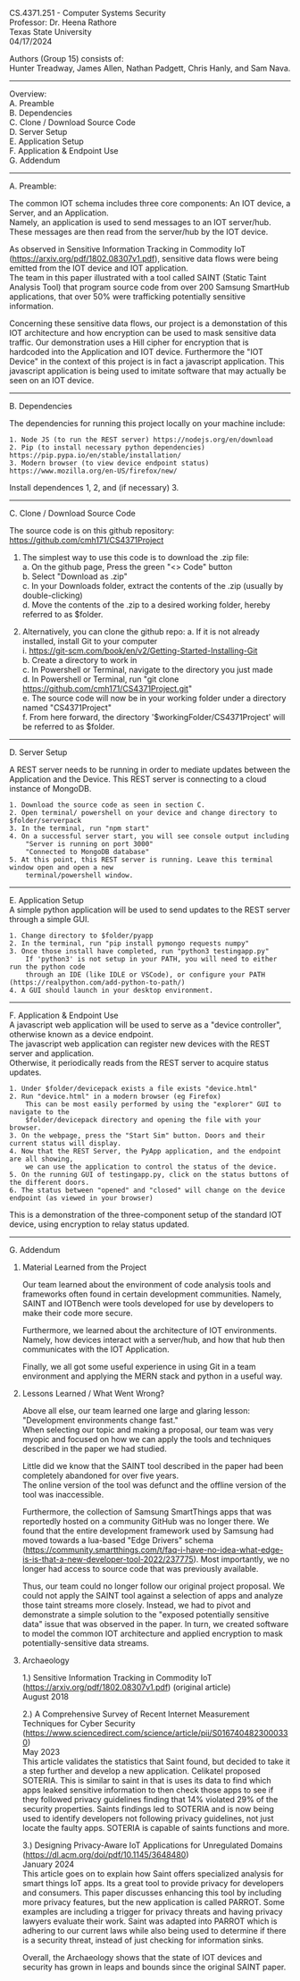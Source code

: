 CS.4371.251 - Computer Systems Security   
Professor: Dr. Heena Rathore   
Texas State University   
04/17/2024

Authors (Group 15) consists of:   
Hunter Treadway, James Allen, Nathan Padgett, Chris Hanly, and Sam Nava.

-------------------------------------------

Overview:   
A. Preamble   
B. Dependencies   
C. Clone / Download Source Code   
D. Server Setup   
E. Application Setup   
F. Application & Endpoint Use   
G. Addendum   

-------------------------------------------

A. Preamble:

The common IOT schema includes three core components: An IOT device, a Server, and an Application.   
Namely, an application is used to send messages to an IOT server/hub.   
These messages are then read from the server/hub by the IOT device.    

As observed in Sensitive Information Tracking in Commodity IoT (https://arxiv.org/pdf/1802.08307v1.pdf), sensitive data flows were being emitted from the IOT device and IOT application.   
The team in this paper illustrated with a tool called SAINT (Static Taint Analysis Tool) that program source code
from over 200 Samsung SmartHub applications, that over 50% were trafficking potentially sensitive information.

Concerning these sensitive data flows, our project is a demonstation of this IOT architecture and
how encryption can be used to mask sensitive data traffic. Our demonstration uses a Hill cipher for
encryption that is hardcoded into the Application and IOT device. Furthermore the "IOT Device" in 
the context of this project is in fact a javascript application. This javascript application is being
used to imitate software that may actually be seen on an IOT device.   

--------------------------------------------

B. Dependencies   

The dependencies for running this project locally on your machine include:   

    1. Node JS (to run the REST server) https://nodejs.org/en/download   
    2. Pip (to install necessary python dependencies) https://pip.pypa.io/en/stable/installation/   
    3. Modern browser (to view device endpoint status) https://www.mozilla.org/en-US/firefox/new/   

Install dependences 1, 2, and (if necessary) 3.    

--------------------------------------------

C. Clone / Download Source Code   

The source code is on this github repository: https://github.com/cmh171/CS4371Project   

1. The simplest way to use this code is to download the .zip file:   
    a. On the github page, Press the green "<> Code" button   
    b. Select "Download as .zip"   
    c. In your Downloads folder, extract the contents of the .zip (usually by double-clicking)   
    d. Move the contents of the .zip to a desired working folder, hereby referred to as $folder.   

2. Alternatively, you can clone the github repo:
    a. If it is not already installed, install Git to your computer   
        i. https://git-scm.com/book/en/v2/Getting-Started-Installing-Git   
    b. Create a directory to work in   
    c. In Powershell or Terminal, navigate to the directory you just made   
    d. In Powershell or Terminal, run "git clone https://github.com/cmh171/CS4371Project.git"   
    e. The source code will now be in your working folder under a directory named
        "CS4371Project"   
    f. From here forward, the directory '$workingFolder/CS4371Project' will be referred to
        as $folder.   

--------------------------------------------

D. Server Setup   

A REST server needs to be running in order to mediate updates between the Application and the Device.
This REST server is connecting to a cloud instance of MongoDB.   

    1. Download the source code as seen in section C.
    2. Open terminal/ powershell on your device and change directory to $folder/serverpack     
    3. In the terminal, run "npm start"    
    4. On a successful server start, you will see console output including   
        "Server is running on port 3000"   
        "Connected to MongoDB database"   
    5. At this point, this REST server is running. Leave this terminal window open and open a new   
        terminal/powershell window.    

--------------------------------------------

E. Application Setup   
A simple python application will be used to send updates to the REST server through a simple GUI.   

    1. Change directory to $folder/pyapp   
    2. In the terminal, run "pip install pymongo requests numpy"   
    3. Once those install have completed, run "python3 testingapp.py"   
        If 'python3' is not setup in your PATH, you will need to either run the python code   
        through an IDE (like IDLE or VSCode), or configure your PATH (https://realpython.com/add-python-to-path/)   
    4. A GUI should launch in your desktop environment.   

--------------------------------------------

F. Application & Endpoint Use   
A javascript web application will be used to serve as a "device controller", otherwise known as a device endpoint.   
The javascript web application can register new devices with the REST server and application.   
Otherwise, it periodically reads from the REST server to acquire status updates.   

    1. Under $folder/devicepack exists a file exists "device.html"   
    2. Run "device.html" in a modern browser (eg Firefox)   
        This can be most easily performed by using the "explorer" GUI to navigate to the   
        $folder/devicepack directory and opening the file with your browser.   
    3. On the webpage, press the "Start Sim" button. Doors and their current status will display.   
    4. Now that the REST Server, the PyApp application, and the endpoint are all showing,   
        we can use the application to control the status of the device.    
    5. On the running GUI of testingapp.py, click on the status buttons of the different doors.   
    6. The status between "opened" and "closed" will change on the device endpoint (as viewed in your browser)   

This is a demonstration of the three-component setup of the standard IOT device, using encryption to relay status updated.   

--------------------------------------------

G. Addendum   

1. Material Learned from the Project

    Our team learned about the environment of code analysis tools and frameworks often found in certain 
    development communities. Namely, SAINT and IOTBench were tools developed for use by developers to make
    their code more secure.   

    Furthermore, we learned about the architecture of IOT environments. Namely, how devices interact with a 
    server/hub, and how that hub then communicates with the IOT Application.   

    Finally, we all got some useful experience in using Git in a team environment and applying the MERN stack
    and python in a useful way.  

2. Lessons Learned / What Went Wrong?

    Above all else, our team learned one large and glaring lesson: "Development environments change fast."   
    When selecting our topic and making a proposal, our team was very myopic and focused on how we can 
    apply the tools and techniques described in the paper we had studied.   

    Little did we know that the SAINT tool described in the paper had been completely abandoned for over five years.   
    The online version of the tool was defunct and the offline version of the tool was inaccessible.   

    Furthermore, the collection of Samsung SmartThings apps that was reportedly hosted on a community GitHub
    was no longer there. We found that the entire development framework used by Samsung had moved towards a
    lua-based "Edge Drivers" schema (https://community.smartthings.com/t/faq-i-have-no-idea-what-edge-is-is-that-a-new-developer-tool-2022/237775). Most importantly, we no longer had access to source code that was previously available. 

    Thus, our team could no longer follow our original project proposal. We could not apply the SAINT tool against a selection of apps and analyze those taint streams more closely. Instead, we had to pivot and demonstrate a simple solution to the "exposed potentially sensitive data" issue that was observed in the paper. In turn, we created software to model the common IOT architecture and applied encryption to mask potentially-sensitive data streams. 


3. Archaeology

    1.) Sensitive Information Tracking in Commodity IoT (https://arxiv.org/pdf/1802.08307v1.pdf) (original article)    
        August 2018    

    2.) A Comprehensive Survey of Recent Internet Measurement Techniques for Cyber Security
        (https://www.sciencedirect.com/science/article/pii/S0167404823000330)   
        May 2023   
        This article validates the statistics that Saint found, but decided to take it a step further and develop a new application. Celikatel  proposed SOTERIA. This is similar to saint in that is uses its data to find which apps leaked sensitive information to then check those apps to see if they followed privacy guidelines finding that 14% violated 29% of the security properties. Saints findings led to SOTERIA and is now being used to identify developers not following privacy guidelines, not just locate the faulty apps. SOTERIA is capable of saints functions and more.

    3.) Designing Privacy-Aware IoT Applications for Unregulated Domains (https://dl.acm.org/doi/pdf/10.1145/3648480)   
        January 2024   
        This article goes on to explain how Saint offers specialized analysis for smart things IoT apps. Its a great tool to provide privacy for developers and consumers. This paper discusses enhancing this tool by including more privacy features, but the new application is called PARROT. Some examples are including a trigger for privacy threats and having privacy lawyers evaluate their work. Saint was adapted into PARROT which is adhering to our current laws while also being used to determine if there is a security threat, instead of just checking for information sinks. 

    Overall, the Archaeology shows that the state of IOT devices and security has grown in leaps and bounds since the original SAINT paper. 
